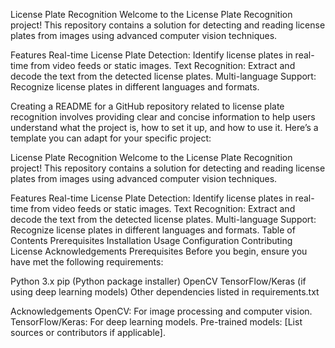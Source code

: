 License Plate Recognition
Welcome to the License Plate Recognition project! This repository contains a solution for detecting and reading license plates from images using advanced computer vision techniques.

Features
Real-time License Plate Detection: Identify license plates in real-time from video feeds or static images.
Text Recognition: Extract and decode the text from the detected license plates.
Multi-language Support: Recognize license plates in different languages and formats.

Creating a README for a GitHub repository related to license plate recognition involves providing clear and concise information to help users understand what the project is, how to set it up, and how to use it. Here’s a template you can adapt for your specific project:

License Plate Recognition
Welcome to the License Plate Recognition project! This repository contains a solution for detecting and reading license plates from images using advanced computer vision techniques.

Features
Real-time License Plate Detection: Identify license plates in real-time from video feeds or static images.
Text Recognition: Extract and decode the text from the detected license plates.
Multi-language Support: Recognize license plates in different languages and formats.
Table of Contents
Prerequisites
Installation
Usage
Configuration
Contributing
License
Acknowledgements
Prerequisites
Before you begin, ensure you have met the following requirements:

Python 3.x
pip (Python package installer)
OpenCV
TensorFlow/Keras (if using deep learning models)
Other dependencies listed in requirements.txt

Acknowledgements
OpenCV: For image processing and computer vision.
TensorFlow/Keras: For deep learning models.
Pre-trained models: [List sources or contributors if applicable].
